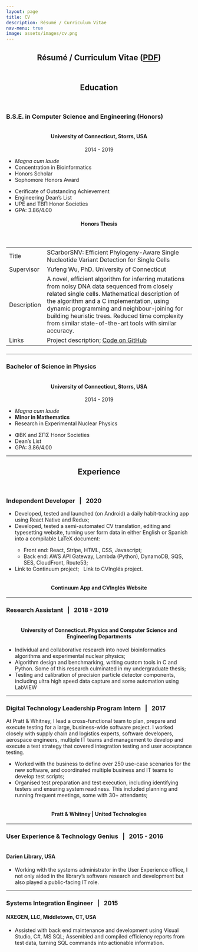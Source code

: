 ```yaml
---
layout: page
title: CV
description: Résumé / Curriculum Vitae
nav-menu: true
image: assets/images/cv.png
---
```


<!-- Main -->
<div id="main" class="alt">

<!-- Header -->
<section id="one">
	<div class="inner">
		<header class="major">
			<h1>Résumé / Curriculum Vitae (<a href="/assets/oldhamCV.pdf" download>PDF</a>)</h1>
		</header>

<!--Education -->
<header class="major">
<h2 id="content">Education</h2>
</header>
<h3>B.S.E. in Computer Science and Engineering (Honors)</h3>
<div class="row">
<div class="4u 12u$(medium)">
	<div style="width:8em;margin:auto">
	  <span class="image"><img src="{% link assets/images/oak-leaf-white.png %}" alt="" /></span>
	</div>
	<h4 style="text-align:center">University of Connecticut, Storrs, USA</h4>
	<p style="text-align:center">2014 - 2019</p>
</div>
	<div class="4u 12u$(medium)">
		<ul class="alt">
			<li><em>Magna cum laude</em></li>
			<li>Concentration in Bioinformatics</li>
			<li>Honors Scholar</li>
			<li>Sophomore Honors Award</li>
		</ul>
	</div>
	<div class="4u 12u$(medium)">
		<ul class="alt">
		  <li>Cerificate of Outstanding Achievement</li>
			<li>Engineering Dean’s List</li>
			<li>UPE and ΤΒΠ Honor Societies</li>
			<li>GPA: 3.86/4.00</li>
		</ul>
	</div>
</div>

<!--Thesis-->

<div class="box">
	<header class="major"><h4>Honors Thesis</h4></header>
	<div class="table-wrapper">
		<table>
			<tbody>
				<tr>
					<td>Title</td>
					<td>SCarborSNV: Efficient Phylogeny-Aware Single Nucleotide Variant Detection for Single Cells</td>
				</tr>
				<tr>
					<td>Supervisor</td>
					<td>Yufeng Wu, PhD. University of Connecticut</td>
				</tr>
				<tr>
					<td>Description</td>
					<td>A novel, efficient algorithm for inferring mutations from noisy DNA data sequenced from closely
related single cells. Mathematical description of the algorithm and a C implementation, using
dynamic programming and neighbour-joining for building heuristic trees. Reduced time complexity
from similar state-of-the-art tools with similar accuracy.</td>
				</tr>
				<tr>
					<td>Links</td>
					<td><a>Project description</a>; <a href="https://github.com/coldham10/SCarborSNV">Code on GitHub</a></td>
				</tr>
			</tbody>
			<tfoot>
				<tr>
					<td colspan="2"></td>
				</tr>
			</tfoot>
		</table>
	</div>
</div>

<hr/>

<!--Degree 2 -->
<h3>Bachelor of Science in Physics</h3>
<div class="row">
<div class="4u 12u$(medium)">
	<div style="width:8em;margin:auto">
	  <span class="image"><img src="{% link assets/images/oak-leaf-white.png %}" alt="" /></span>
	</div>
	<h4 style="text-align:center">University of Connecticut, Storrs, USA</h4>
	<p style="text-align:center">2014 - 2019</p>
</div>
	<div class="4u 12u$(medium)">
		<ul class="alt">
			<li><em>Magna cum laude</em></li>
			<li><strong>Minor in Mathematics</strong></li>
			<li>Research in Experimental Nuclear Physics</li>
		</ul>
	</div>
	<div class="4u 12u$(medium)">
		<ul class="alt">
		  <li>ΦΒΚ and ΣΠΣ Honor Societies</li>
			<li>Dean’s List</li>
			<li>GPA: 3.86/4.00</li>
		</ul>
	</div>
</div>

<hr class="major" />

<!--Experience -->
<header class="major">
<h2 id="content">Experience</h2>
</header>
<h3>Independent Developer &nbsp; | &nbsp; 2020</h3>
<div class="row">
	<div class="8u 12u$(medium)">
		<ul class="alt">
			<li>Developed, tested and launched (on Android) a daily habit-tracking app using React Native and Redux;</li>
			<li>Developed, tested a semi-automated CV translation, editing and typesetting website, turning user form
data in either English or Spanish into a compilable LaTeX document:</li>
			<ul>
			<li>Front end: React, Stripe, HTML, CSS, Javascript;</li>
			<li>Back end: AWS API Gateway, Lambda (Python), DynamoDB, SQS, SES, CloudFront, Route53;</li>
			</ul>
			<li><a>Link to Continuum project</a>; &nbsp; <a>Link to CVInglés project</a>.</li>
		</ul>
	</div>
	<div class="4u 12u$(medium)">
		<div style="width:8em;margin:auto">
		  <span class="image"><img src="{% link assets/images/tripconey.svg %}" alt="" /></span>
		</div>
		<h4  style="text-align:center">Continuum App and CVInglés Website</h4>
	</div>
</div>

<hr class="major" />

<!--Job 2 -->

<h3>Research Assistant &nbsp; | &nbsp; 2018 - 2019</h3>
<div class="row">
<div class="4u 12u$(medium)">
	<div style="width:8em;margin:auto">
		<span class="image"><img src="{% link assets/images/oak-leaf-white.png %}" alt="" /></span>
	</div>
	<h4 style="text-align:center">University of Connecticut. Physics and Computer Science and Engineering Departments</h4>
</div>
	<div class="8u 12u$(medium)">
		<ul class="alt">
			<li>Individual and collaborative research into novel bioinformatics algorithms and experimental nuclear physics;</li>
			<li>Algorithm design and benchmarking, writing custom tools in C and Python. Some of this research culminated in my undergraduate thesis;</li>
			<li>Testing and calibration of precision particle detector components, including ultra high speed data capture and some automation using LabVIEW</li>
		</ul>
	</div>
</div>

<hr class="major" />

<!--Job 3 -->

<h3>Digital Technology Leadership Program Intern &nbsp; | &nbsp; 2017</h3>
<div class="row">
	<div class="8u 12u$(medium)">
	<p>At Pratt &amp; Whitney, I lead a cross-functional team to plan, prepare and execute testing for a large,
business-wide software project. I worked closely with supply chain and logistics experts, software developers,
aerospace engineers, multiple IT teams and management to develop and execute a test strategy that covered
integration testing and user acceptance testing.</p>
		<ul class="alt">
			<li>Worked with the business to define over 250 use-case scenarios for the new software, and coordinated
multiple business and IT teams to develop test scripts;</li>
			<li>Organised test preparation and test execution, including identifying testers and ensuring system readiness.
This included planning and running frequent meetings, some with 30+ attendants;</li>
		</ul>
	</div>
	<div class="4u 12u$(medium)">
		<div style="width:8em;margin:auto">
			<span class="image fit"><img src="{% link assets/images/United_Technologies.svg %}" alt="" /></span>
		</div>
		<h4 style="text-align:center">Pratt &amp; Whitney | United Technologies</h4>
	</div>
</div>

<hr class="major" />

<!--Job 4-->

<h3>User Experience & Technology Genius &nbsp; | &nbsp; 2015 - 2016</h3>
<div class="row">
<div class="4u 12u$(medium)">
	<div style="width:8em;margin:auto">
		<span class="image"><img src="{% link assets/images/Darien_logo.png %}" alt="" /></span>
	</div>
</div>
	<div class="8u 12u$(medium)">
	<h4>Darien Library, USA</h4>
		<ul class="alt">
			<li>Working with the systems administrator in the User Experience office, I not only aided in the library’s
software research and development but also played a public-facing IT role.</li>
		</ul>
	</div>
</div>

<hr class="major" />

<!--Job 5 photo too big about me; Hi my name is chris is dumb-->

<h3>Systems Integration Engineer &nbsp; | &nbsp; 2015</h3>
<div class="row">
	<div class="8u 12u$(medium)">
	<h4>NXEGEN, LLC, Middletown, CT, USA</h4>
		<ul class="alt">
			<li>Assisted with back end maintenance and development using Visual Studio, C#, MS SQL; Assembled and
compiled efficiency reports from test data, turning SQL commands into actionable information.</li>
		</ul>
	</div>
	<div class="4u 12u$(medium)">
	<div style="width:8em;margin:auto">
		<span class="image"><img src="{% link assets/images/nxegen2.png %}" alt="" /></span>
	</div>
	</div>
</div>
